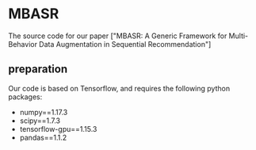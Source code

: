 # MBASR
The source code for our paper ["MBASR: A Generic Framework for Multi-Behavior Data Augmentation in Sequential Recommendation"]

## preparation
Our code is based on Tensorflow, and requires the following python packages:

- numpy==1.17.3
- scipy==1.7.3
- tensorflow-gpu==1.15.3
- pandas==1.1.2
